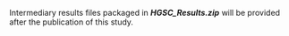 Intermediary results files packaged in **_HGSC_Results.zip_** will be provided after the publication of this study. 
